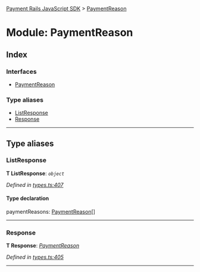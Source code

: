 [Payment Rails JavaScript SDK](../README.md) > [PaymentReason](../modules/paymentreason.md)



# Module: PaymentReason

## Index

### Interfaces

* [PaymentReason](../interfaces/paymentreason.paymentreason-1.md)


### Type aliases

* [ListResponse](paymentreason.md#listresponse)
* [Response](paymentreason.md#response)



---
## Type aliases
<a id="listresponse"></a>

###  ListResponse

**Τ ListResponse**:  *`object`* 

*Defined in [types.ts:407](https://github.com/PaymentRails/javascript-sdk/blob/d7f3cdf/lib/types.ts#L407)*


#### Type declaration




 paymentReasons: [PaymentReason](../interfaces/paymentreason.paymentreason-1.md)[]







___

<a id="response"></a>

###  Response

**Τ Response**:  *[PaymentReason](../interfaces/paymentreason.paymentreason-1.md)* 

*Defined in [types.ts:405](https://github.com/PaymentRails/javascript-sdk/blob/d7f3cdf/lib/types.ts#L405)*





___


